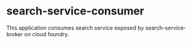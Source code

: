 # search-service-consumer
This application consumes search service exposed by search-service-broker on cloud foundry.

